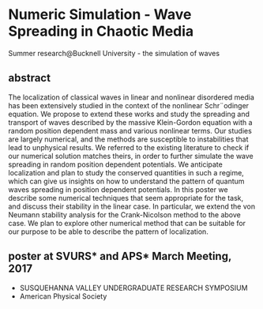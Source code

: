 # Numeric Simulation - Wave Spreading in Chaotic Media
Summer research@Bucknell University - the simulation of waves

## abstract
The localization of classical waves in linear and nonlinear disordered media has been extensively studied in the context of the nonlinear Schr¨odinger equation. We propose to extend these works and study the spreading and transport of waves described by the massive Klein-Gordon equation with a random position dependent mass and various nonlinear terms. Our studies are largely numerical, and the methods are susceptible to instabilities that lead to unphysical results. We referred to the existing literature to check if our numerical solution matches theirs, in order to further simulate the wave spreading in random position dependent potentials. We anticipate localization and plan to study the conserved quantities in such a regime, which can give us insights on how to understand the pattern of quantum waves spreading in position dependent potentials. In this poster we describe some numerical techniques that seem appropriate for the task, and discuss their stability in the linear case. In particular, we extend the von Neumann stability analysis for the Crank-Nicolson method to the above case. We plan to explore other numerical method that can be suitable for our purpose to be able to describe the pattern of localization.

## poster at SVURS* and APS* March Meeting, 2017

* SUSQUEHANNA VALLEY UNDERGRADUATE RESEARCH SYMPOSIUM
* American Physical Society

